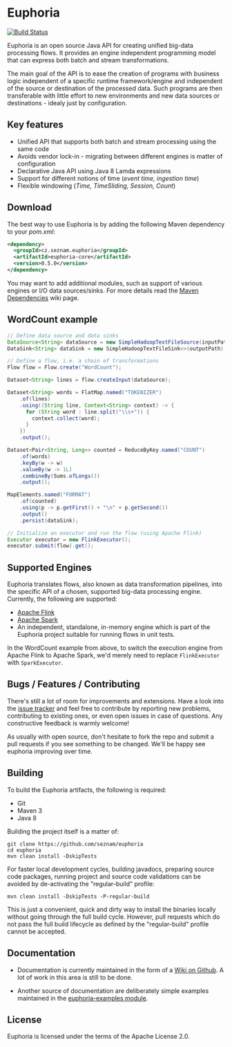 # Euphoria

[![Build Status](https://travis-ci.org/seznam/euphoria.svg?branch=master)](https://travis-ci.org/seznam/euphoria)

Euphoria is an open source Java API for creating unified big-data
processing flows.  It provides an engine independent programming model
that can express both batch and stream transformations.

The main goal of the API is to ease the creation of programs with
business logic independent of a specific runtime framework/engine and
independent of the source or destination of the processed data.  Such
programs are then transferable with little effort to new environments
and new data sources or destinations - idealy just by configuration.


## Key features

 * Unified API that supports both batch and stream processing using
   the same code
 * Avoids vendor lock-in - migrating between different engines is
   matter of configuration
 * Declarative Java API using Java 8 Lamda expressions
 * Support for different notions of time (_event time, ingestion
   time_)
 * Flexible windowing (_Time, TimeSliding, Session, Count_)

## Download

The best way to use Euphoria is by adding the following Maven dependency to your _pom.xml_:

```xml
<dependency>
  <groupId>cz.seznam.euphoria</groupId>
  <artifactId>euphoria-core</artifactId>
  <version>0.5.0</version>
</dependency>
```
You may want to add additional modules, such as support of various engines or I/O data sources/sinks. For more details read the [Maven Dependencies](https://github.com/seznam/euphoria/wiki/Maven-dependencies) wiki page.


## WordCount example

```java
// Define data source and data sinks
DataSource<String> dataSource = new SimpleHadoopTextFileSource(inputPath);
DataSink<String> dataSink = new SimpleHadoopTextFileSink<>(outputPath);

// Define a flow, i.e. a chain of transformations
Flow flow = Flow.create("WordCount");

Dataset<String> lines = flow.createInput(dataSource);

Dataset<String> words = FlatMap.named("TOKENIZER")
    .of(lines)
    .using((String line, Context<String> context) -> {
      for (String word : line.split("\\s+")) {
        context.collect(word);
      }
    })
    .output();

Dataset<Pair<String, Long>> counted = ReduceByKey.named("COUNT")
    .of(words)
    .keyBy(w -> w)
    .valueBy(w -> 1L)
    .combineBy(Sums.ofLongs())
    .output();

MapElements.named("FORMAT")
    .of(counted)
    .using(p -> p.getFirst() + "\n" + p.getSecond())
    .output()
    .persist(dataSink);

// Initialize an executor and run the flow (using Apache Flink)
Executor executor = new FlinkExecutor();
executor.submit(flow).get();
```

## Supported Engines

Euphoria translates flows, also known as data transformation
pipelines, into the specific API of a chosen, supported big-data
processing engine.  Currently, the following are supported:

 * [Apache Flink](https://flink.apache.org/)
 * [Apache Spark](http://spark.apache.org/)
 * An independent, standalone, in-memory engine which is part of the
   Euphoria project suitable for running flows in unit tests.

In the WordCount example from above, to switch the execution engine
from Apache Flink to Apache Spark, we'd merely need to replace
`FlinkExecutor` with `SparkExecutor`.

## Bugs / Features / Contributing

There's still a lot of room for improvements and extensions.  Have a
look into the [issue tracker](https://github.com/seznam/euphoria/issues)
and feel free to contribute by reporting new problems, contributing to
existing ones, or even open issues in case of questions.  Any constructive
feedback is warmly welcome!

As usually with open source, don't hesitate to fork the repo and
submit a pull requests if you see something to be changed.  We'll be
happy see euphoria improving over time.

## Building

To build the Euphoria artifacts, the following is required:

* Git
* Maven 3
* Java 8

Building the project itself is a matter of:

```
git clone https://github.com/seznam/euphoria
cd euphoria
mvn clean install -DskipTests
```

For faster local development cycles, building javadocs, preparing
source code packages, running project and source code validations can
be avoided by de-activating the "regular-build" profile:

```
mvn clean install -DskipTests -P-regular-build
```

This is just a convenient, quick and dirty way to install the binaries
locally without going through the full build cycle.  However, pull
requests which do not pass the full build lifecycle as defined by the
"regular-build" profile cannot be accepted.


## Documentation

* Documentation is currently maintained in the form of a
  [Wiki on Github](https://github.com/seznam/euphoria/wiki). A lot of work
  in this area is still to be done.

* Another source of documentation are deliberately simple examples
  maintained in the [euphoria-examples module](https://github.com/seznam/euphoria/tree/master/euphoria-examples).


## License

Euphoria is licensed under the terms of the Apache License 2.0.
